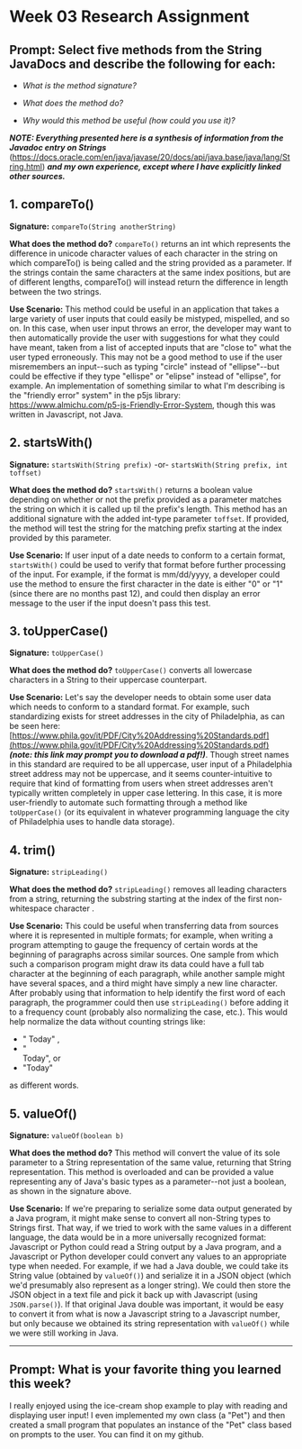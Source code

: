 # Week 03 Research Assignment 
## **Prompt:** Select five methods from the String JavaDocs and describe the following for each:

- *What is the method signature?*

- *What does the method do?*

- *Why would this method be useful (how could you use it)?*

***NOTE: Everything presented here is a synthesis of information from the Javadoc entry on Strings*** (https://docs.oracle.com/en/java/javase/20/docs/api/java.base/java/lang/String.html) ***and my own experience, except where I have explicitly linked other sources.***

## **1. compareTo()**

**Signature:** `compareTo(String anotherString)`  
  
**What does the method do?** `compareTo()` returns an int which represents the difference in unicode character values of each character in the string on which compareTo() is being called and the string provided as a parameter. If the strings contain the same characters at the same index positions, but are of different lengths, compareTo() will instead return the difference in length between the two strings.  
  
**Use Scenario:** This method could be useful in an application that takes a large variety of user inputs that could easily be mistyped, mispelled, and so on. In this case, when user input throws an error, the developer may want to then automatically provide the user with suggestions for what they could have meant, taken from a list of accepted inputs that are "close to" what the user typed erroneously. This may not be a good method to use if the user misremembers an input--such as typing "circle" instead of "ellipse"--but could be effective if they type "ellispe" or "elipse" instead of "ellipse", for example. An implementation of something similar to what I'm describing is the "friendly error" system" in the p5js library: https://www.almichu.com/p5-js-Friendly-Error-System, though this was written in Javascript, not Java.

## **2. startsWith()**

**Signature:** `startsWith(String prefix)` -or- `startsWith(String prefix, int toffset)`

**What does the method do?** `startsWith()` returns a boolean value depending on whether or not the prefix provided as a parameter matches the string on which it is called up til the prefix's length. This method has an additional signature with the added int-type parameter `toffset`. If provided, the method will test the string for the matching prefix starting at the index provided by this parameter.

**Use Scenario:** If user input of a date needs to conform to a certain format, `startsWith()` could be used to verify that format before further processing of the input. For example, if the format is mm/dd/yyyy, a developer could use the method to ensure the first character in the date is either "0" or "1" (since there are no months past 12), and could then display an error message to the user if the input doesn't pass this test.

## **3. toUpperCase()**

**Signature:** `toUpperCase()`

**What does the method do?** `toUpperCase()` converts all lowercase characters in a String to their uppercase counterpart.

**Use Scenario:** Let's say the developer needs to obtain some user data which needs to conform to a standard format. For example, such standardizing exists for street addresses in the city of Philadelphia, as can be seen here: [https://www.phila.gov/it/PDF/City%20Addressing%20Standards.pdf](https://www.phila.gov/it/PDF/City%20Addressing%20Standards.pdf) ***(note: this link may prompt you to download a pdf!)***. Though street names in this standard are required to be all uppercase, user input of a Philadelphia street address may not be uppercase, and it seems counter-intuitive to require that kind of formatting from users when street addresses aren't typically written completely in upper case lettering. In this case, it is more user-friendly to automate such formatting through a method like `toUpperCase()` (or its equivalent in whatever programming language the city of Philadelphia uses to handle data storage).

## **4. trim()**

**Signature:** `stripLeading()`

**What does the method do?** `stripLeading()` removes all leading characters from a string, returning the substring starting at the index of the first non-whitespace character .

**Use Scenario:** This could be useful when transferring data from sources where it is represented in multiple formats; for example, when writing a program attempting to gauge the frequency of certain words at the beginning of paragraphs across similar sources. One sample from which such a comparison program might draw its data could have a full tab character at the beginning of each paragraph, while another sample might have several spaces, and a third might have simply a new line character. After probably using that information to help identify the first word of each paragraph, the programmer could then use `stripLeading()` before adding it to a frequency count (probably also normalizing the case, etc.). This would help normalize the data without counting strings like:  
- " Today" ,
- "  
   Today", or
-  "Today"  

as different words.

## **5. valueOf()** 

**Signature:** `valueOf(boolean b)`

**What does the method do?** This method will convert the value of its sole parameter to a String representation of the same value, returning that String representation. This method is overloaded and can be provided a value representing any of Java's basic types as a parameter--not just a boolean, as shown in the signature above.

**Use Scenario:** If we're preparing to serialize some data output generated by a Java program, it might make sense to convert all non-String types to Strings first. That way, if we tried to work with the same values in a different language, the data would be in a more universally recognized format: Javascript or Python could read a String output by a Java program, and a Javascript or Python developer could convert any values to an appropriate type when needed. For example, if we had a Java double, we could take its String value (obtained by `valueOf()`) and serialize it in a JSON object (which we'd presumably also represent as a longer string). We could then store the JSON object in a text file and pick it back up with Javascript (using `JSON.parse()`). If that original Java double was important, it would be easy to convert it from what is now a Javascript string to a Javascript number, but only because we obtained its string representation with `valueOf()` while we were still working in Java.

---

## Prompt: What is your favorite thing you learned this week?

I really enjoyed using the ice-cream shop example to play with reading and displaying user input! I even implemented my own class (a "Pet") and then created a small program that populates an instance of the "Pet" class based on prompts to the user. You can find it on my github.
